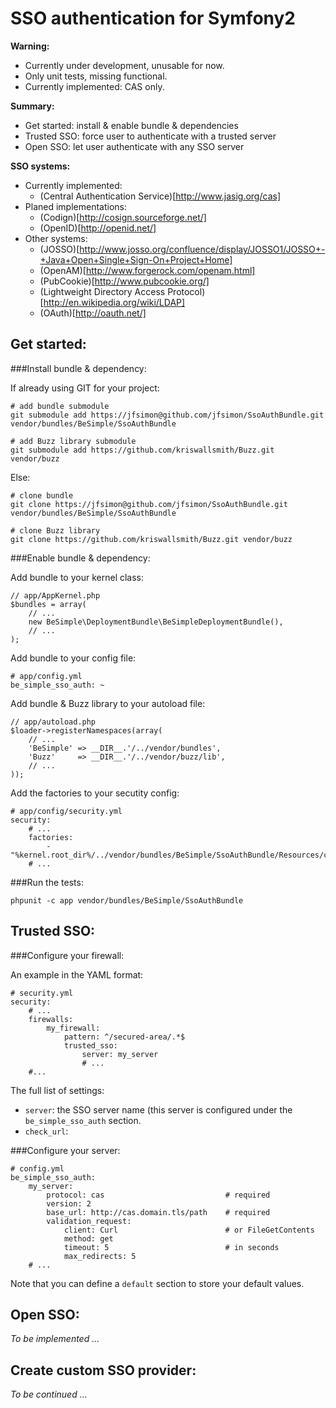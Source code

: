 SSO authentication for Symfony2
===============================


**Warning:**

-   Currently under development, unusable for now.
-   Only unit tests, missing functional.
-   Currently implemented: CAS only.


**Summary:**

-   Get started: install & enable bundle & dependencies
-   Trusted SSO: force user to authenticate with a trusted server
-   Open SSO: let user authenticate with any SSO server


**SSO systems:**

-   Currently implemented:
    -   (Central Authentication Service)[http://www.jasig.org/cas]
-   Planed implementations:
    -   (Codign)[http://cosign.sourceforge.net/]
    -   (OpenID)[http://openid.net/]
-   Other systems:
    -   (JOSSO)[http://www.josso.org/confluence/display/JOSSO1/JOSSO+-+Java+Open+Single+Sign-On+Project+Home]
    -   (OpenAM)[http://www.forgerock.com/openam.html]
    -   (PubCookie)[http://www.pubcookie.org/]
    -   (Lightweight Directory Access Protocol)[http://en.wikipedia.org/wiki/LDAP]
    -   (OAuth)[http://oauth.net/]


Get started:
------------


###Install bundle & dependency:

If already using GIT for your project:

    # add bundle submodule
    git submodule add https://jfsimon@github.com/jfsimon/SsoAuthBundle.git vendor/bundles/BeSimple/SsoAuthBundle

    # add Buzz library submodule
    git submodule add https://github.com/kriswallsmith/Buzz.git vendor/buzz

Else:

    # clone bundle
    git clone https://jfsimon@github.com/jfsimon/SsoAuthBundle.git vendor/bundles/BeSimple/SsoAuthBundle

    # clone Buzz library
    git clone https://github.com/kriswallsmith/Buzz.git vendor/buzz


###Enable bundle & dependency:

Add bundle to your kernel class:

    // app/AppKernel.php
    $bundles = array(
        // ...
        new BeSimple\DeploymentBundle\BeSimpleDeploymentBundle(),
        // ...
    );

Add bundle to your config file:

    # app/config.yml
    be_simple_sso_auth: ~

Add bundle & Buzz library to your autoload file:

    // app/autoload.php
    $loader->registerNamespaces(array(
        // ...
        'BeSimple' => __DIR__.'/../vendor/bundles',
        'Buzz'     => __DIR__.'/../vendor/buzz/lib',
        // ...
    ));

Add the factories to your secutity config:

    # app/config/security.yml
    security:
        # ...
        factories:
            - "%kernel.root_dir%/../vendor/bundles/BeSimple/SsoAuthBundle/Resources/config/security_factories.xml"
        # ...


###Run the tests:

    phpunit -c app vendor/bundles/BeSimple/SsoAuthBundle


Trusted SSO:
------------


###Configure your firewall:

An example in the YAML format:

    # security.yml
    security:
        # ...
        firewalls:
            my_firewall:
                pattern: ^/secured-area/.*$
                trusted_sso:
                    server: my_server
                    # ...
        #...

The full list of settings:

-   `server`: the SSO server name (this server is configured under the `be_simple_sso_auth` section.
-   `check_url`:


###Configure your server:

    # config.yml
    be_simple_sso_auth:
        my_server:
            protocol: cas                           # required
            version: 2
            base_url: http://cas.domain.tls/path    # required
            validation_request:
                client: Curl                        # or FileGetContents
                method: get
                timeout: 5                          # in seconds
                max_redirects: 5
        # ...

Note that you can define a `default` section to store your default values.


Open SSO:
---------


*To be implemented ...*


Create custom SSO provider:
---------------------------


*To be continued ...*